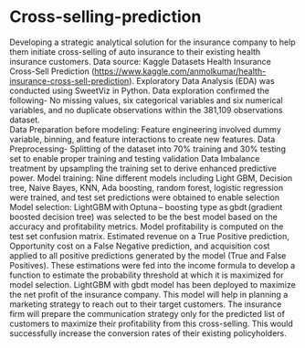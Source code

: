 # Cross-selling-prediction
Developing a strategic analytical solution for the insurance company to help them initiate cross-selling of auto insurance to their existing health insurance customers. 
Data source: Kaggle Datasets Health Insurance Cross-Sell Prediction (https://www.kaggle.com/anmolkumar/health-insurance-cross-sell-prediction).
Exploratory Data Analysis (EDA) was conducted using SweetViz in Python. Data exploration confirmed the following- No missing values, six categorical variables and six numerical variables, and no duplicate observations within the 381,109 observations dataset.  
Data Preparation before modeling: Feature engineering involved dummy variable, binning, and feature interactions to create new features. 
Data Preprocessing- Splitting of the dataset into 70% training and 30% testing set to enable proper training and testing validation
                    Data Imbalance treatment by upsampling the training set to derive enhanced predictive power. 
Model training: Nine different models including Light GBM, Decision tree, Naive Bayes, KNN, Ada boosting, random forest, logistic regression were trained, and test set predictions were obtained to enable selection
Model selection: LightGBM with Optuna – boosting type as gbdt (gradient boosted decision tree) was selected to be the best model based on the accuracy and profitability metrics. Model profitability is computed on the test set confusion matrix. Estimated revenue on a True Positive prediction, Opportunity cost on a False Negative prediction, and acquisition cost applied to all positive predictions generated by the model (True and False Positives). These estimations were fed into the income formula to develop a function to estimate the probability threshold at which it is maximized for model selection. LightGBM with gbdt model has been deployed to maximize the net profit of the insurance company. This model will help in planning a marketing strategy to reach out to their target customers. The insurance firm will prepare the communication strategy only for the predicted list of customers to maximize their profitability from this cross-selling. This would successfully increase the conversion rates of their existing policyholders.  
